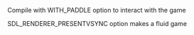 Compile with WITH_PADDLE option to interact with the game

SDL_RENDERER_PRESENTVSYNC option makes a fluid game
